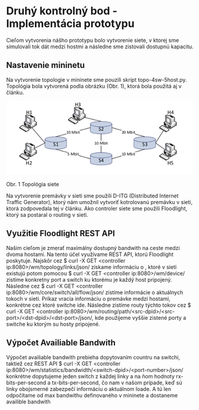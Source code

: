 # Druhý kontrolný bod - Implementácia prototypu

Cieľom vytvorenia nášho prototypu bolo vytvorenie siete, v ktorej sme simulovali tok dát medzi hostmi a následne sme zistovali dostupnú kapacitu. 

## Nastavenie mininetu
Na vytvorenie topologie v mininete sme pouzili skript topo-4sw-5host.py. Topológia bola vytvorená podla obrázku (Obr. 1), ktorá bola použitá aj
v článku.

![topo](https://github.com/aks-2017/semestralne-zadania-semestralne-zadanie-xjasanj-xslizikm/blob/master/docs/topo.png)

Obr. 1 Topológia siete

Na vytvorenie premávky v sieti sme použili D-ITG (Distributed Internet Traffic Generator), ktorý nám umožnil vytvoriť kotrolovanú premávku v sieti,
ktorá zodpovedala tej v článku. Ako controler siete sme použili Floodlight, ktorý sa postaral o routing v sieti.

## Využitie Floodlight REST API

Našim cieľom je zmerať maximálny dostupný bandwith na ceste medzi dvoma hostami. Na tento účel využívame REST API, ktorú Floodlight poskytuje. 
Najskôr cez $ curl -X GET \<controller ip:8080\>/wm/topology/links/json/ získame informáciu o , ktoré v sieti existujú potom pomocou $ curl -X GET \<controller ip:8080\>/wm/device/ zistíme konkretny port a switch ku ktorému je každý host pripojený.
Následne cez $ curl -X GET \<controller ip:8080\>/wm/core/switch/all/flow/json/ zistíme informácie o aktuálnych tokoch v sieti. Príkaz vracia informáciu o premávke medzi hostami, konkrétne cez ktoré switche ide. 
Následne zistíme routy týchto tokov cez $ curl -X GET \<controller ip:8080\>/wm/routing/path/\<src-dpid\>/\<src-port\>/\<dst-dpid\>/\<dst-port\>/json/, kde použijeme vyššie zistené porty a switche ku ktorým su hosty pripojené.

## Výpočet Availiable Bandwith

Výpočet availiable bandwith prebieha dopytovaním countru na switchi, taktiež cez REST API $ curl -X GET \<controller ip:8080\>/wm/statistics/bandwidth/\<switch-dpid\>/\<port-number\>/json/ konkrétne dopytujeme jeden switch z každej linky a na ňom hodnoty rx-bits-per-second a tx-bits-per-second, čo nam v našom prípade, keď sú linky obojsmerné zabezpečí informáciu o aktuálnom loade. A tú len odpočítame od max bandwithu definovaného v mininete a dostaneme availible bandwith

